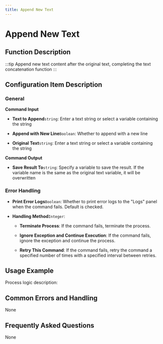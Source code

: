 ```yaml
---
title: Append New Text
---
```


# Append New Text

## Function Description

:::tip 
Append new text content after the original text, completing the text concatenation function
:::

## Configuration Item Description

### General

**Command Input**

- **Text to Append**`string`: Enter a text string or select a variable containing the string

- **Append with New Line**`Boolean`: Whether to append with a new line

- **Original Text**`string`: Enter a text string or select a variable containing the string


**Command Output**

- **Save Result To**`string`: Specify a variable to save the result. If the variable name is the same as the original text variable, it will be overwritten


### Error Handling

- **Print Error Logs**`Boolean`: Whether to print error logs to the "Logs" panel when the command fails. Default is checked. 

- **Handling Method**`Integer`:

    - **Terminate Process**: If the command fails, terminate the process.

    - **Ignore Exception and Continue Execution**: If the command fails, ignore the exception and continue the process.

    - **Retry This Command**: If the command fails, retry the command a specified number of times with a specified interval between retries.

## Usage Example

Process logic description:

## Common Errors and Handling

None

## Frequently Asked Questions

None

